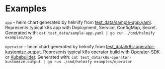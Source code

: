 # Examples
`app` - helm chart generated by helmify from [test_data/sample-app.yaml](https://github.com/ezeriver94/helmify/blob/main/test_data/sample-app.yaml). 
Represents typical k8s app with Deployment, Service, ConfigMap, Secret.
Generated with: `cat test_data/sample-app.yaml | go run ./cmd/helmify examples/app`

`operator` - helm chart generated by helmify from [test_data/k8s-operator-kustomize.output](https://github.com/ezeriver94/helmify/blob/main/test_data/k8s-operator-kustomize.output). 
Represents typical k8s operator build with [Operator-SDK](https://github.com/operator-framework/operator-sdk) or [Kubebuilder](https://github.com/kubernetes-sigs/kubebuilder).
Generated with: `cat test_data/k8s-operator-kustomize.output | go run ./cmd/helmify examples/operator`